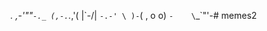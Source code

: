  _._     _,-'""`-._
(,-.`._,'(       |\`-/|
    `-.-' \ )-`( , o o)
          `-    \`_`"'-# memes2 
